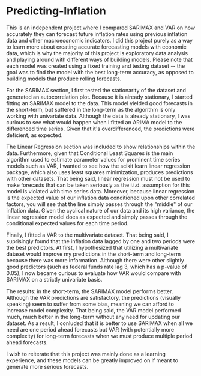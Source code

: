 # Predicting-Inflation

This is an independent project where I compared SARIMAX and VAR on how accurately they can forecast future inflation rates using previous inflation data and other macroeconomic indicators. I did this project purely as a way to learn more about creating accurate forecasting models with economic data, which is why the majority of this project is exploratory data analysis and playing around with different ways of building models. Please note that each model was created using a fixed training and testing dataset   -- the goal was to find the model with the best long-term accuracy, as opposed to building models that produce rolling forecasts.

For the SARIMAX section, I first tested the stationarity of the dataset and generated an autocorrelation plot. Because it is already stationary, I started fitting an SARIMAX model to the data. This model yielded good forecasts in the short-term, but suffered in the long-term as the algorithm is only working with univariate data. Although the data is already stationary, I was curious to see what would happen when I fitted an ARIMA model to the differenced time series. Given that it's overdifferenced, the predictions were deficient, as expected.

The Linear Regression section was included to show relationships within the data. Furthermore, given that Conditional Least Squares is the main algorithm used to estimate parameter values for prominent time series models such as VAR, I wanted to see how the scikit learn linear regression package, which also uses least squares minimization, produces predictions with other datasets. That being said, linear regression must not be used to make forecasts that can be taken seriously as the i.i.d. assumption for this model is violated with time series data. Moreover, because linear regression is the expected value of our inflation data conditioned upon other correlated factors, you will see that the line simply passes through the "middle" of our inflation data. Given the cyclical nature of our data and its high variance, the linear regression model does as expected and simply passes through the conditional expected values for each time period.

Finally, I fitted a VAR to the multivariate dataset. That being said, I suprisingly found that the inflation data lagged by one and two periods were the best predictors. At first, I hypothesized that utilizing a multivariate dataset would improve my predictions in the short-term and long-term because there was more information. Although there were other slightly good predictors (such as federal funds rate lag 3, which has a p-value of 0.05), I now became curious to evaluate how VAR would compare with SARIMAX on a strictly univariate basis. 

The results: in the short-term, the SARIMAX model performs better. Although the VAR predictions are satisfactory, the predictions (visually speaking) seem to suffer from some bias, meaning we can afford to increase model complexity. That being said, the VAR model performed much, much better in the long-term without any need for updating our dataset. As a result, I conluded that it is better to use SARIMAX when all we need are one period ahead forecasts but VAR (with potentially more complexity) for long-term forecasts when we must produce multiple period ahead forecasts.

I wish to reiterate that this project was mainly done as a learning experience, and these models can be greatly improved on if meant to generate more serious forecasts.
